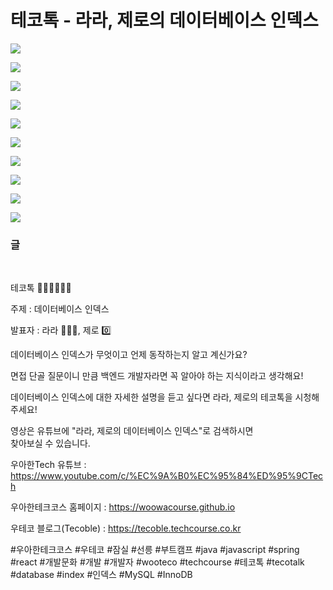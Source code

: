 # 테코톡 - 라라, 제로의 데이터베이스 인덱스

![](001.png)

![](002.png)

![](003.png)

![](004.png)

![](005.png)

![](006.png)

![](007.png)

![](008.png)

![](009.png)

![](010.png)

### 글

<br>

테코톡 👩🏻‍💻🧑🏻‍💻  
  
주제 : 데이터베이스 인덱스
  
발표자 : 라라 🤷🏻‍♀️, 제로 0️⃣

데이터베이스 인덱스가 무엇이고 언제 동작하는지 알고 계신가요?

면접 단골 질문이니 만큼 백엔드 개발자라면 꼭 알아야 하는 지식이라고 생각해요!

데이터베이스 인덱스에 대한 자세한 설명을 듣고 싶다면 라라, 제로의 테코톡을 시청해주세요!

영상은 유튜브에 "라라, 제로의 데이터베이스 인덱스"로 검색하시면  
찾아보실 수 있습니다.

우아한Tech 유튜브 : https://www.youtube.com/c/%EC%9A%B0%EC%95%84%ED%95%9CTech

우아한테크코스 홈페이지 : https://woowacourse.github.io

우테코 블로그(Tecoble) : https://tecoble.techcourse.co.kr

#우아한테크코스 #우테코 #잠실 #선릉 #부트캠프 #java #javascript #spring #react #개발문화 #개발 #개발자 #wooteco #techcourse #테코톡 #tecotalk #database #index #인덱스 #MySQL #InnoDB
